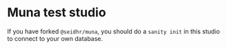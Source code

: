 # Muna test studio

If you have forked `@seidhr/muna`, you should do a `sanity init` in this studio to connect to your own database.